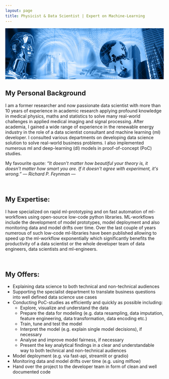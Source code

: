 ```yaml
---
layout: page
title: Physicist & Data Scientist | Expert on Machine-Learning 
---
```

![screenshot](images/artificial_intelligence.png)

## My Personal Background
I am a former researcher and now passionate data scientist with more than 10 years of experience in academic research applying profound knowledge in medical physics, maths and statistics to solve many real-world challenges in applied medical imaging and signal processing. After academia, I gained a wide range of experience in the renewable energy industry in the role of a data scientist consultant and machine learning (ml) developer. I consulted various departments on developing data science solution to solve real-world business problems. I also implemented numerous ml and deep-learning (dl) models in proof-of-concept (PoC) studies.

My favourite quote:
*“It doesn't matter how beautiful your theory is, it doesn't matter how smart you are. If it doesn't agree with experiment, it's wrong.” ― Richard P. Feynman ―*

&nbsp;


## My Expertise:
I have specialized on rapid ml-prototyping and on fast automation of ml-workflows using open-source low-code python libraries. ML-workflows include the development of model prototypes, model deployment and also monitoring data and model drifts over time. Over the last couple of years numerous of such low-code ml-libraries have been published allowing to speed up the ml-workflow exponentially which significantly benefits the productivity of a data scientist or the whole developer team of data engineers, data scientists and ml-engineers. 

&nbsp;

## My Offers:
- Explaining data science to both technical and non-technical audiences
- Supporting the specialist department to translate business questions into well defined data science use cases
- Conducting PoC-studies as efficiently and quickly as possible including:
    - Explore, visualize and understand the data
    - Prepare the data for modeling (e.g. data resampling, data imputation,  feature engineering, data transformation, data encoding etc.)
    - Train, tune and test the model
    - Interpret the model (e.g. explain single model decisions), if necessary
    - Analyse and improve model fairness, if necessary 
    - Present the key analytical findings in a clear and understandable way to both technical and non-technical audiences 
- Model deployment (e.g. via fast-api, streamlit or gradio)
- Monitoring data and model drifts over time (e.g. using mlflow)
- Hand over the project to the developer team in form of clean and well documented code